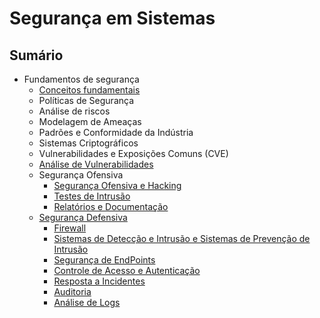 # Segurança em Sistemas

## Sumário
- Fundamentos de segurança
    - [Conceitos fundamentais](paginas/cid.md)
  - Políticas de Segurança
  - Análise de riscos
  - Modelagem de Ameaças
  - Padrões e Conformidade da Indústria
  - Sistemas Criptográficos	
  - Vulnerabilidades e Exposições Comuns (CVE)
  - [Análise de Vulnerabilidades](paginas/AnaliseVulnerabilidades.md)
  - Segurança Ofensiva
    - [Segurança Ofensiva e Hacking](paginas/HackingEtico.md)
    - [Testes de Intrusão](paginas/TestesdeIntrusão.md)
    - [Relatórios e Documentação](paginas/RelatoriosDocumentacao.md)
  - [Segurança Defensiva](paginas/SegurançaDefensiva.md)
    - [Firewall](paginas/Firewall.md)
    - [Sistemas de Detecção e Intrusão e Sistemas de Prevenção de Intrusão](paginas/IDS_IPS.md)
    - [Segurança de EndPoints](paginas/SegurancaDesktop.md)
    - [Controle de Acesso e Autenticação](paginas/ControleAcessoAutenticacao.md)
    - [Resposta a Incidentes](paginas/RespostaIncidentes.md)
    - [Auditoria](paginas/auditoria.md)
    - [Análise de Logs](paginas/logs.md)
